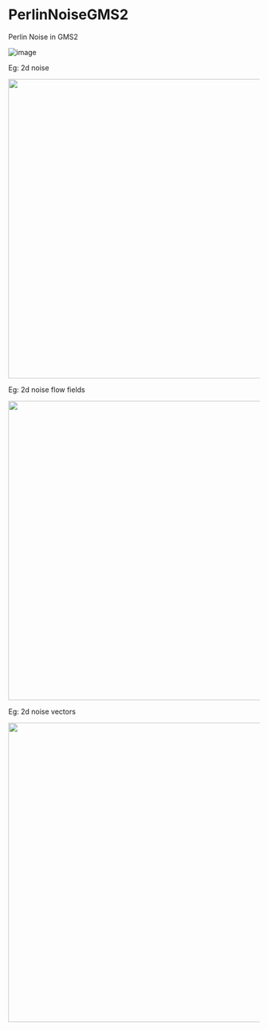 # PerlinNoiseGMS2

Perlin Noise in GMS2

![image](https://user-images.githubusercontent.com/75506292/206869313-ab972d96-bf20-4b2d-8290-8386da71d7b5.png)

Eg: 2d noise

<img src="https://user-images.githubusercontent.com/75506292/206869321-db7f805d-a4cd-4988-806b-f4c190753631.png" width="600" height="auto" />

Eg: 2d noise flow fields

<img src="https://user-images.githubusercontent.com/75506292/206869331-9e558a6a-e812-496b-baa5-0e1bef83c5b5.png" width="600" height="auto" />

Eg: 2d noise vectors

<img src="https://user-images.githubusercontent.com/75506292/206869341-2b23d588-2376-4f08-abfb-1851adb19ab0.png" width="600" height="auto" />
